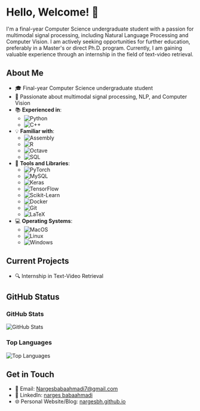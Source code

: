 # Hello, Welcome! 👋

I'm a final-year Computer Science undergraduate student with a passion for multimodal signal processing, including Natural Language Processing and Computer Vision. I am actively seeking opportunities for further education, preferably in a Master's or direct Ph.D. program. Currently, I am gaining valuable experience through an internship in the field of text-video retrieval.

## About Me

- 🎓 Final-year Computer Science undergraduate student
- 🌟 Passionate about multimodal signal processing, NLP, and Computer Vision
- 📚 **Experienced in**:
  - ![Python](https://img.shields.io/badge/Python-3776AB?style=flat-square&logo=python&logoColor=white)
  - ![C++](https://img.shields.io/badge/C++-00599C?style=flat-square&logo=c%2B%2B&logoColor=white)
- 💡 **Familiar with**:
  - ![Assembly](https://img.shields.io/badge/Assembly-6E4C13?style=flat-square&logo=assembly)
  - ![R](https://img.shields.io/badge/R-276DC3?style=flat-square&logo=r&logoColor=white)
  - ![Octave](https://img.shields.io/badge/Octave-0790C0?style=flat-square&logo=octave)
  - ![SQL](https://img.shields.io/badge/SQL-4479A1?style=flat-square&logo=mysql)
- 🧰 **Tools and Libraries**:
  - ![PyTorch](https://img.shields.io/badge/PyTorch-FF6F00?style=flat-square&logo=pytorch&logoColor=white)
  - ![MySQL](https://img.shields.io/badge/MySQL-4479A1?style=flat-square&logo=mysql&logoColor=white)
  - ![Keras](https://img.shields.io/badge/Keras-D00000?style=flat-square&logo=keras&logoColor=white)
  - ![TensorFlow](https://img.shields.io/badge/TensorFlow-FF6F00?style=flat-square&logo=tensorflow&logoColor=white)
  - ![Scikit-Learn](https://img.shields.io/badge/Scikit--Learn-F7931E?style=flat-square&logo=scikit-learn&logoColor=white)
  - ![Docker](https://img.shields.io/badge/Docker-2496ED?style=flat-square&logo=docker&logoColor=white)
  - ![Git](https://img.shields.io/badge/Git-F05032?style=flat-square&logo=git&logoColor=white)
  - ![LaTeX](https://img.shields.io/badge/LaTeX-008080?style=flat-square&logo=latex&logoColor=white)
- 💻 **Operating Systems**:
  - ![MacOS](https://img.shields.io/badge/MacOS-000000?style=flat-square&logo=apple&logoColor=white)
  - ![Linux](https://img.shields.io/badge/Linux-FCC624?style=flat-square&logo=linux&logoColor=black)
  - ![Windows](https://img.shields.io/badge/Windows-0078D6?style=flat-square&logo=windows&logoColor=white)

## Current Projects

- 🔍 Internship in Text-Video Retrieval

## GitHub Status

### GitHub Stats

![GitHub Stats](https://github-readme-stats.vercel.app/api?username=nargesbh&show_icons=true&theme=dark)

### Top Languages

![Top Languages](https://github-readme-stats.vercel.app/api/top-langs/?username=nargesbh&layout=compact&theme=dark)

## Get in Touch

- 📧 Email: [Nargesbabaahmadi7@gmail.com](mailto:Nargesbabaahmadi7@gmail.com)
- 🔗 LinkedIn: [narges babaahmadi](https://www.linkedin.com/in/narges-babaahmadi-598361214/)
- 🌐 Personal Website/Blog: [nargesbh.github.io](https://nargesbh.github.io)
